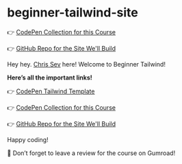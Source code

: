 # beginner-tailwind-site

👉 [CodePen Collection for this Course](https://codepen.io/collection/DQJBjg)

👉 [GitHub Repo for the Site We'll Build](https://github.com/chris-sev/beginner-tailwind-site)


Hey hey. [Chris Sev](https://twitter.com/chris__sev) here! Welcome to Beginner Tailwind! 

**Here’s all the important links!**

👉 [CodePen Tailwind Template](https://codepen.io/pen/?template=VweoBXW)

👉 [CodePen Collection for this Course](https://codepen.io/collection/DQJBjg)

👉 [GitHub Repo for the Site We'll Build](https://github.com/chris-sev/beginner-tailwind-site)

Happy coding!

🙏 Don’t forget to leave a review for the course on Gumroad!
